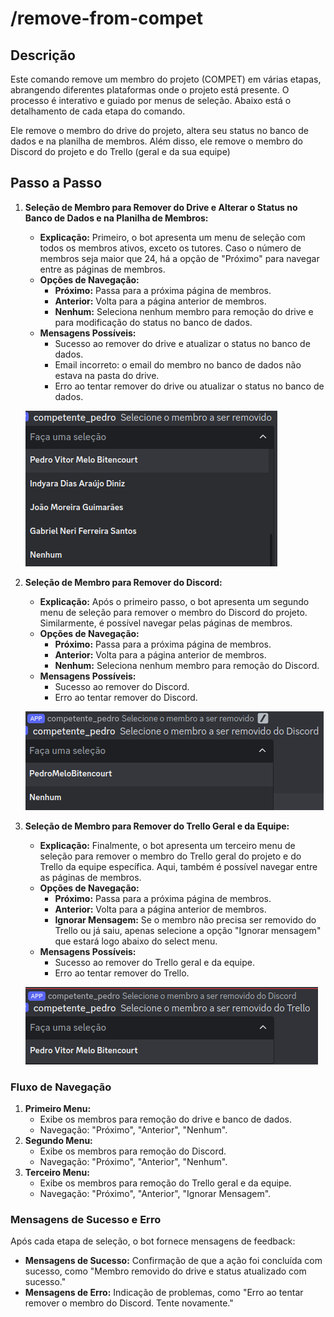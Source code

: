 # /remove-from-compet

## Descrição

Este comando remove um membro do projeto (COMPET) em várias etapas, abrangendo diferentes plataformas onde o projeto está presente. O processo é interativo e guiado por menus de seleção. Abaixo está o detalhamento de cada etapa do comando.

Ele remove o membro do drive do projeto, altera seu status no banco de dados e na planilha de membros. Além disso, ele remove o membro do Discord do projeto e do Trello (geral e da sua equipe)

## Passo a Passo

1. **Seleção de Membro para Remover do Drive e Alterar o Status no Banco de Dados e na Planilha de Membros:**
    - **Explicação:** Primeiro, o bot apresenta um menu de seleção com todos os membros ativos, exceto os tutores. Caso o número de membros seja maior que 24, há a opção de "Próximo" para navegar entre as páginas de membros.
    - **Opções de Navegação:**
        - **Próximo:** Passa para a próxima página de membros.
        - **Anterior:** Volta para a página anterior de membros.
        - **Nenhum:** Seleciona nenhum membro para remoção do drive e para modificação do status no banco de dados.
    - **Mensagens Possíveis:**
        - Sucesso ao remover do drive e atualizar o status no banco de dados.
        - Email incorreto: o email do membro no banco de dados não estava na pasta do drive.
        - Erro ao tentar remover do drive ou atualizar o status no banco de dados.

    ![Seleção de Membro no Drive](./assets/remove-from-compet_drive-1.png)

2. **Seleção de Membro para Remover do Discord:**
    - **Explicação:** Após o primeiro passo, o bot apresenta um segundo menu de seleção para remover o membro do Discord do projeto. Similarmente, é possível navegar pelas páginas de membros.
    - **Opções de Navegação:**
        - **Próximo:** Passa para a próxima página de membros.
        - **Anterior:** Volta para a página anterior de membros.
        - **Nenhum:** Seleciona nenhum membro para remoção do Discord.
    - **Mensagens Possíveis:**
        - Sucesso ao remover do Discord.
        - Erro ao tentar remover do Discord.

    ![Seleção de Membro no Discord](./assets/remove-from-compet_discord-1.png)

3. **Seleção de Membro para Remover do Trello Geral e da Equipe:**
    - **Explicação:** Finalmente, o bot apresenta um terceiro menu de seleção para remover o membro do Trello geral do projeto e do Trello da equipe específica. Aqui, também é possível navegar entre as páginas de membros.
    - **Opções de Navegação:**
        - **Próximo:** Passa para a próxima página de membros.
        - **Anterior:** Volta para a página anterior de membros.
        - **Ignorar Mensagem:** Se o membro não precisa ser removido do Trello ou já saiu, apenas selecione a opção "Ignorar mensagem" que estará logo abaixo do select menu.
    - **Mensagens Possíveis:**
        - Sucesso ao remover do Trello geral e da equipe.
        - Erro ao tentar remover do Trello.

    ![Seleção de Membro no Trello](./assets/remove-from-compet_trello-1.png)

### Fluxo de Navegação
1. **Primeiro Menu:**
    - Exibe os membros para remoção do drive e banco de dados.
    - Navegação: "Próximo", "Anterior", "Nenhum".
2. **Segundo Menu:**
    - Exibe os membros para remoção do Discord.
    - Navegação: "Próximo", "Anterior", "Nenhum".
3. **Terceiro Menu:**
    - Exibe os membros para remoção do Trello geral e da equipe.
    - Navegação: "Próximo", "Anterior", "Ignorar Mensagem".

### Mensagens de Sucesso e Erro
Após cada etapa de seleção, o bot fornece mensagens de feedback:
- **Mensagens de Sucesso:** Confirmação de que a ação foi concluída com sucesso, como "Membro removido do drive e status atualizado com sucesso."
- **Mensagens de Erro:** Indicação de problemas, como "Erro ao tentar remover o membro do Discord. Tente novamente."